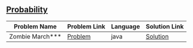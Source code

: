 ## [Probability](https://www.hackerrank.com/domains/mathematics/probability)

|Problem Name|Problem Link|Language|Solution Link|
---|---|---|---
|Zombie March***|[Problem](https://www.hackerrank.com/challenges/zombie-march/problem)|java|[Solution](./ZombieMarch***.java)|
